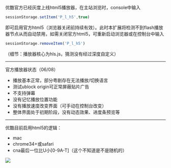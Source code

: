 优酷官方已经灰度上线html5播放器，在主站浏览时，console中输入
```Javascript
sessionStorage.setItem('P_l_h5',true)
```
即可启用官方html5（浏览器关闭前持续有效）。此时本扩展将检测不到flash播放器节点从而自动禁用，如需关闭官方html5，可重新启动浏览器或在控制台中输入
```Javascript
sessionStorage.removeItem('P_l_h5')
```

（细节：播放器核心为hls.js，猜测没有经过深度自定义）

---
官方播放器状态（06/08）
- 播放基本正常，部分粤剧存在无法播放/切换语言
- 测试ublock origin可正常屏蔽贴片广告
- 不支持弹幕
- 没有记忆播放位置功能
- 没有播放速度改变界面（可手动在控制台改变）
- 整体界面处于初期阶段，没有动态效果、进度条预览等

---
优酷目前启用html5的逻辑：
- mac
- chrome34+或safari
- cna最后一位比U小[0-9A-T]（这个不知道是不是随机的）

![](http://wx4.sinaimg.cn/large/763783e4gy1fgdpjds2xcj20bx09amx6.jpg)
